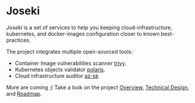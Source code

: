 # Joseki

*Joseki* is a set of services to help you keeping cloud-infrastructure, kubernetes, and docker-images configuration closer to known best-practices.

The project integrates multiple open-sourced tools:

- Container Image vulnerabilities scanner [trivy](https://github.com/aquasecurity/trivy).
- Kubernetes objects validator [polaris](https://github.com/FairwindsOps/polaris).
- Cloud infrastructure auditor [az-sk](https://github.com/azsk/DevOpsKit)

More are coming ;) Take a look on the project [Overview](./PRODUCTOVERVIEW.md), [Technical Design](./TECH_DESIGN.md), and [Roadmap](./PRODUCTOVERVIEW.md#roadmap).
